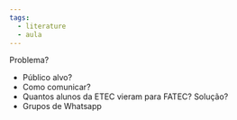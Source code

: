 ```yaml
---
tags:
  - literature
  - aula
---
```

Problema?
- Público alvo?
- Como comunicar?
- Quantos alunos da ETEC vieram para FATEC?
Solução?
- Grupos de Whatsapp

